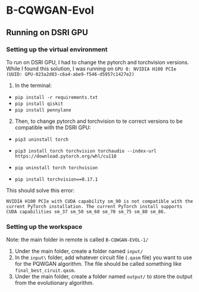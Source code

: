 # B-CQWGAN-Evol


## Running on DSRI GPU

### Setting up the virtual environment
To run on DSRI GPU, I had to change the pytorch and torchvision versions.
While I found this solution, I was running on `GPU 0: NVIDIA H100 PCIe (UUID: GPU-023a2d83-c6a4-abe9-f546-d5957c1427e2)`

1. In the terminal:
- `pip install -r requirements.txt`
- `pip install qiskit`
- `pip install pennylane`

2. Then, to change pytorch and torchvision to te correct versions to be compatible with the DSRI 
   GPU:
 - `pip3 uninstall torch`

- `pip3 install torch torchvision torchaudio --index-url https://download.pytorch.org/whl/cu118`

- `pip uninstall torch torchvision`

- `pip install torchvision==0.17.1`


This should solve this error:

`NVIDIA H100 PCIe with CUDA capability sm_90 is not compatible with the current PyTorch installation.
The current PyTorch install supports CUDA capabilities sm_37 sm_50 sm_60 sm_70 sm_75 sm_80 sm_86.`


### Setting up the workspace
Note: the main folder in remote is called `B-CQWGAN-EVOL-1/`
1. Under the main folder, create a folder named `input/`
2. In the `input\` folder, add whatever circuit file (`.qasm` file) you want to use for the PQWGAN 
algorithm. The file should be called something like `final_best_ciruit.qasm`.
3. Under the main folder, create a folder named `output/` to store the output from the 
   evolutionary algorithm.